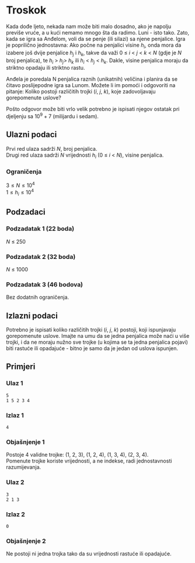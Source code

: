 # Troskok

Kada dođe ljeto, nekada nam može biti malo dosadno, ako je napolju previše vruće, a u kući nemamo mnogo šta da radimo. Luni - isto tako.
Zato, kada se igra sa Anđelom, voli da se penje (ili silazi) sa njene penjalice. Igra je poprilično jednostavna: Ako počne na penjalici visine $h_i$, onda mora da izabere još dvije penjalice $h_j$ i $h_k$, takve da važi $0 \  \leq \ i \ \lt \ j \ \lt \ k \ \lt \ N$ (gdje je $N$ broj penjalica), te $h_i \ \gt \ h_j \gt \ h_k$ ili $h_i \ \lt \ h_j \ \lt \ h_k$.
Dakle, visine penjalica moraju da striktno opadaju ili striktno rastu.

Anđela je poredala N penjalica raznih (unikatnih) veličina i planira da se čitavo poslijepodne igra sa Lunom. Možete li im pomoći i odgovoriti na pitanje: Koliko postoji različitih trojki $(i,\ j,\ k)$, koje zadovoljavaju gorepomenute uslove?

Pošto odgovor može biti vrlo velik potrebno je ispisati njegov ostatak pri djeljenju sa $10^9+7$ (milijardu i sedam).

## Ulazni podaci
Prvi red ulaza sadrži $N$, broj penjalica.\
Drugi red ulaza sadrži $N$ vrijednosti $h_i$ ($0 \ \leq \ i \ \lt \ N$), visine penjalica.

### Ograničenja
$3 \leq N \leq 10^{4}$\
$1 \leq h_i \leq 10^{4}$

## Podzadaci

### Podzadatak 1 (22 boda)
$N \ \leq \ 250$

### Podzadatak 2 (32 boda)
$N \ \leq \ 1000$

### Podzadatak 3 (46 bodova)
Bez dodatnih ograničenja.

## Izlazni podaci
Potrebno je ispisati koliko različitih trojki $(i,\ j,\ k)$ postoji, koji ispunjavaju gorepomenute uslove. Imajte na umu da se jedna penjalica može naći u više trojki, i da ne moraju nužno sve trojke (u kojima se ta jedna penjalica pojavi) biti rastuće ili opadajuće - bitno je samo da je jedan od uslova ispunjen.

## Primjeri
### Ulaz 1
```
5
1 5 2 3 4
```
### Izlaz 1
```
4
```
### Objašnjenje 1
Postoje $4$ validne trojke: $(1,\ 2,\ 3)$, $(1,\ 2,\ 4)$, $(1,\ 3,\ 4)$, $(2,\ 3,\ 4)$.\
Pomenute trojke koriste vrijednosti, a ne indekse, radi jednostavnosti razumijevanja.

### Ulaz 2
```
3
2 1 3
```
### Izlaz 2
```
0
```
### Objašnjenje 2
Ne postoji ni jedna trojka tako da su vrijednosti rastuće ili opadajuće.